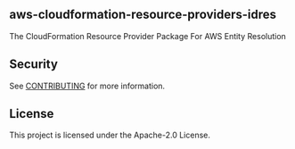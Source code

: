 ## aws-cloudformation-resource-providers-idres

The CloudFormation Resource Provider Package For AWS Entity Resolution

## Security

See [CONTRIBUTING](CONTRIBUTING.md#security-issue-notifications) for more information.

## License

This project is licensed under the Apache-2.0 License.

